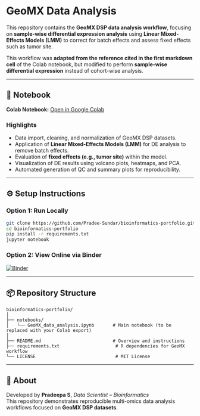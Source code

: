 # GeoMX Data Analysis

This repository contains the **GeoMX DSP data analysis workflow**, focusing on **sample-wise differential expression analysis**
using **Linear Mixed-Effects Models (LMM)** to correct for batch effects and assess fixed effects such as tumor site.

This workflow was **adapted from the reference cited in the first markdown cell** of the Colab notebook, but modified to perform
**sample-wise differential expression** instead of cohort-wise analysis.

---

## 📘 Notebook

**Colab Notebook:** [Open in Google Colab](https://colab.research.google.com/drive/1R4Nxvg7Bq5m2k3PzG8paMxjCapTJmVyD?usp=sharing#scrollTo=CE8wTT7c7LE6)

### Highlights
- Data import, cleaning, and normalization of GeoMX DSP datasets.
- Application of **Linear Mixed-Effects Models (LMM)** for DE analysis to remove batch effects.
- Evaluation of **fixed effects (e.g., tumor site)** within the model.
- Visualization of DE results using volcano plots, heatmaps, and PCA.
- Automated generation of QC and summary plots for reproducibility.

---

## ⚙️ Setup Instructions

### Option 1: Run Locally
```bash
git clone https://github.com/Pradee-Sundar/bioinformatics-portfolio.git
cd bioinformatics-portfolio
pip install -r requirements.txt
jupyter notebook
```

### Option 2: View Online via Binder
[![Binder](https://mybinder.org/badge_logo.svg)](https://mybinder.org/v2/gh/Pradee-Sundar/bioinformatics-portfolio/HEAD)

---

## 📦 Repository Structure
```
bioinformatics-portfolio/
│
├── notebooks/
│   └── GeoMX_data_analysis.ipynb       # Main notebook (to be replaced with your Colab export)
│
├── README.md                           # Overview and instructions
├── requirements.txt                     # R dependencies for GeoMX workflow
└── LICENSE                              # MIT License
```

---

## 🧠 About
Developed by **Pradeepa S**, *Data Scientist – Bioinformatics*  
This repository demonstrates reproducible multi-omics data analysis workflows focused on **GeoMX DSP datasets**.

